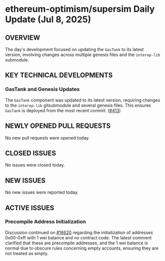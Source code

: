 # ethereum-optimism/supersim Daily Update (Jul 8, 2025)
## OVERVIEW 
The day's development focused on updating the `GasTank` to its latest version, involving changes across multiple genesis files and the `interop-lib` submodule.
## KEY TECHNICAL DEVELOPMENTS

### GasTank and Genesis Updates
The `GasTank` component was updated to its latest version, requiring changes to the `interop-lib` gitsubmodule and several genesis files. This ensures `GasTank` is deployed from the most recent commit. ([#413](https://github.com/ethereum-optimism/supersim/pull/413))

## NEWLY OPENED PULL REQUESTS
No new pull requests were opened today.

## CLOSED ISSUES
No issues were closed today.

## NEW ISSUES
No new issues were reported today.

## ACTIVE ISSUES
### Precompile Address Initialization
Discussion continued on [#16620](https://github.com/ethereum-optimism/supersim/issues/16620) regarding the initialization of addresses 0x00-0xff with 1 wei balance and no contract code. The latest comment clarified that these are precompile addresses, and the 1 wei balance is normal due to obscure rules concerning empty accounts, ensuring they are not treated as empty.